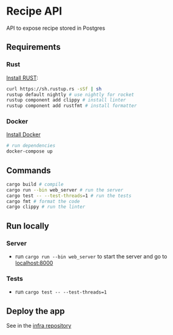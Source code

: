 # Recipe API

API to expose recipe stored in Postgres

## Requirements

### Rust

[Install RUST](https://www.rust-lang.org/en-US/install.html):

```bash
curl https://sh.rustup.rs -sSf | sh
rustup default nightly # use nightly for rocket
rustup component add clippy # install linter
rustup component add rustfmt # install formatter
```

### Docker

[Install Docker](https://docs.docker.com/get-docker/)

```bash
# run dependencies
docker-compose up
```


## Commands

```bash
cargo build # compile
cargo run --bin web_server # run the server
cargo test -- --test-threads=1 # run the tests
cargo fmt # format the code
cargo clippy # run the linter
```

## Run locally

### Server

-   run `cargo run --bin web_server` to start the server and go to [localhost:8000](http://localhost:8000/)

### Tests

-   run `cargo test -- --test-threads=1`


## Deploy the app

See in the [infra repository](./infra)
